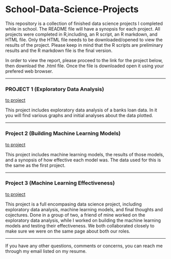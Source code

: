 # School-Data-Science-Projects
This repository is a collection of finished data science projects I completed while in school. The README file will have a synopsis for each project. All projects were completed in R,including, an R script, an R markdown, and HTML file. Only the HTML file needs to be downloaded/opened to view the results of the project. Please keep in mind that the R scripts are preliminary results and the R markdown file is the final version.

In order to view the report, please proceed to the link for the project below, then download the .html file. Once the file is downloaded open it using your prefered web browser.

---

### PROJECT 1 (Exploratory Data Analysis)
[to project](https://github.com/Thornberry19/Data-Science-Portfolio/blob/main/project_1/project1MDAllen.html "Project 1")

This project includes exploratory data analysis of a banks loan data. In it you will find various graphs and initial analyses about the data plotted. 

---

### Project 2 (Building Machine Learning Models)
[to project](https://github.com/Thornberry19/Data-Science-Portfolio/blob/main/project2/project2MachineModelsAllen.html "Project 2")

This project includes machine learning models, the results of those models, and a synopsis of how effective each model was. The data used for this is the same as the first project. 

---

### Project 3 (Machine Learning Effectiveness)
[to project](https://github.com/Thornberry19/Data-Science-Portfolio/blob/main/project_3/Project_3.html "Project 3")

This project is a full encompasing data science project, including exploratory data analysis, machine learning models, and final thoughts and cojectures. Done in a group of two, a friend of mine worked on the exploratory data analysis, while I worked on building the machine learning models and testing their effectiveness. We both collaborated closely to make sure we were on the same page about both our roles.

---

If you have any other questions, comments or concerns, you can reach me through my email listed on my resume.
